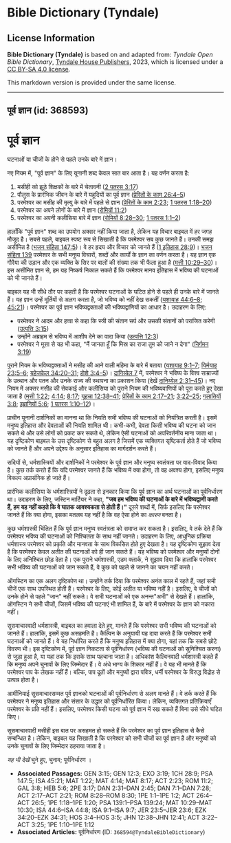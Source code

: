 # Bible Dictionary (Tyndale)

## License Information

**Bible Dictionary (Tyndale)** is based on and adapted from: _Tyndale Open Bible Dictionary_, [Tyndale House Publishers](https://tyndaleopenresources.com/), 2023, which is licensed under a [CC BY-SA 4.0 license](https://creativecommons.org/licenses/by-sa/4.0/legalcode.en).

This markdown version is provided under the same license.



--------------------------------

## पूर्व ज्ञान (id: 368593)

पूर्व ज्ञान
===========

घटनाओं या चीजों के होने से पहले उनके बारे में ज्ञान।

नए नियम में, "पूर्व ज्ञान" के लिए यूनानी शब्द केवल सात बार आता है। यह वर्णन करता है:

1. मसीही को झूठे शिक्षकों के बारे में चेतावनी ([2 पतरस 3:17](https://ref.ly/2Pet3:17))
2. पौलुस के प्रारंभिक जीवन के बारे में यहूदियों का पूर्व ज्ञान ([प्रेरितों के काम 26:4–5](https://ref.ly/Acts26:4-Acts26:5))
3. परमेश्वर का मसीह की मृत्यु के बारे में पहले से ज्ञान ([प्रेरितों के काम 2:23](https://ref.ly/Acts2:23); [1 पतरस 1:18–20](https://ref.ly/1Pet1:18-1Pet1:20))
4. परमेश्वर का अपने लोगों के बारे में ज्ञान ([रोमियों 11:2](https://ref.ly/Rom11:2))
5. परमेश्वर का अपनी कलीसिया बारे में ज्ञान ([रोमियों 8:28–30](https://ref.ly/Rom8:28-Rom8:30); [1 पतरस 1:1–2](https://ref.ly/1Pet1:1-1Pet1:2))

हालाँकि "पूर्व ज्ञान" शब्द का उपयोग अक्सर नहीं किया जाता है, लेकिन यह विचार बाइबल में हर जगह मौजूद है। सबसे पहले, बाइबल स्पष्ट रूप से सिखाती है कि परमेश्वर सब कुछ जानते हैं। उनकी समझ असीमित है ([भजन संहिता 147:5](https://ref.ly/Ps147:5))। वे हर हृदय और विचार को जानते हैं ([1 इतिहास 28:9](https://ref.ly/1Chr28:9))। [भजन संहिता 139](https://ref.ly/Ps139:1-Ps139:24) परमेश्वर के सभी मनुष्य विचारों, शब्दों और कार्यों के ज्ञान का वर्णन करता है। यह ज्ञान एक गौरैया की उड़ान और एक व्यक्ति के सिर पर बालों की संख्या तक भी फैला हुआ है ([मत्ती 10:29–30](https://ref.ly/Matt10:29-Matt10:30))। इस असीमित ज्ञान से, हम यह निष्कर्ष निकाल सकते हैं कि परमेश्वर मानव इतिहास में भविष्य की घटनाओं को भी जानते हैं।

बाइबल यह भी सीधे तौर पर कहती है कि परमेश्वर घटनाओं के घटित होने से पहले ही उनके बारे में जानते हैं। यह ज्ञान उन्हें मूर्तियों से अलग करता है, जो भविष्य को नहीं देख सकतीं ([यशायाह 44:6–8](https://ref.ly/Isa44:6-Isa44:8); [45:21](https://ref.ly/Isa45:21))। परमेश्वर का पूर्व ज्ञान भविष्यद्वक्ताओं की भविष्यद्वाणियों का आधार है। उदाहरण के लिए:

* परमेश्वर ने आदम और हव्वा से कहा कि स्त्री की संतान सर्प और उसकी संतानों को पराजित करेगी ([उत्पत्ति 3:15](https://ref.ly/Gen3:15))
* उन्होंने अब्राहम से भविष्य में आशीष देने का वादा किया ([उत्पत्ति 12:3](https://ref.ly/Gen12:3))
* परमेश्वर ने मूसा से यह भी कहा, "मैं जानता हूँ कि मिस्र का राजा तुम को जाने न देगा" ([निर्गमन 3:19](https://ref.ly/Exod3:19))

पुराने नियम के भविष्यद्वक्ताओं ने मसीह की आने वाली महिमा के बारे में बताया ([यशायाह 9:1–7](https://ref.ly/Isa9:1-Isa9:7); [यिर्मयाह 23:5–6](https://ref.ly/Jer23:5-Jer23:6); [यहेजकेल 34:20–31](https://ref.ly/Ezek34:20-Ezek34:31); [होशे 3:4–5](https://ref.ly/Hos3:4-Hos3:5))। [दानिय्येल 7](https://ref.ly/Dan7:1-Dan7:28) में, परमेश्वर ने भविष्य के विश्व साम्राज्यों के उत्थान और पतन और उनके राज्य की स्थापना का प्रकाशन किया (देखें [दानिय्येल 2:31–45](https://ref.ly/Dan2:31-Dan2:45))। नए नियम में अक्सर मसीह की सेवकाई और कलीसिया को पुराने नियम की भविष्यवाणियों को पूरा करते हुए देखा जाता है ([मत्ती 1:22](https://ref.ly/Matt1:22); [4:14](https://ref.ly/Matt4:14); [8:17](https://ref.ly/Matt8:17); [यूहन्ना 12:38–41](https://ref.ly/John12:38-John12:41); [प्रेरितों के काम 2:17–21](https://ref.ly/Acts2:17-Acts2:21); [3:22–25](https://ref.ly/Acts3:22-Acts3:25); [गलातियों 3:8](https://ref.ly/Gal3:8); [इब्रानियों 5:6](https://ref.ly/Heb5:6); [1 पतरस 1:10–12](https://ref.ly/1Pet1:10-1Pet1:12))। 

प्राचीन यूनानी दार्शनिकों का मानना था कि नियति सभी भविष्य की घटनाओं को नियंत्रित करती है। इसमें मनुष्य इतिहास और देवताओं की नियति शामिल थी। कभी\-कभी, देवता किसी भविष्य की घटना को जान सकते थे और उसे लोगों को प्रकट कर सकते थे, लेकिन ऐसी घटनाओं को अपरिवर्तनीय माना जाता था। यह दृष्टिकोण बाइबल के उस दृष्टिकोण से बहुत अलग है जिसमें एक व्यक्तिगत सृष्टिकर्ता होते हैं जो भविष्य को जानते हैं और अपने उद्देश्य के अनुसार इतिहास का मार्गदर्शन करते हैं।

सदियों से, धर्मशास्त्रियों और दार्शनिकों ने परमेश्वर के पूर्व ज्ञान और मनुष्य स्वतंत्रता पर वाद\-विवाद किया है। कुछ तर्क करते हैं कि यदि परमेश्वर जानते हैं कि भविष्य में क्या होगा, तो वह अवश्य होगा, इसलिए मनुष्य विकल्प अप्रासंगिक हो जाते हैं।

प्रारंभिक कलीसिया के धर्मशास्त्रियों ने दृढ़ता से इनकार किया कि पूर्व ज्ञान का अर्थ घटनाओं का पूर्वनिर्धारण था। उदाहरण के लिए, जस्टिन मार्टियर ने कहा, **"**जब हम भविष्य की घटनाओं के बारे में भविष्यद्वाणी करते हैं, हम यह नहीं कहते कि वे घातक आवश्यकता से होती हैं।**"** दूसरे शब्दों में, सिर्फ इसलिए कि परमेश्वर जानते हैं कि क्या होगा, इसका मतलब यह नहीं है कि वह ऐसा होने का *कारण* बनता है।

कुछ धर्मशास्त्री चिंतित हैं कि पूर्व ज्ञान मनुष्य स्वतंत्रता को समाप्त कर सकता है। इसलिए, वे तर्क देते हैं कि परमेश्वर भविष्य की घटनाओं को निश्चितता के साथ नहीं जानते। उदाहरण के लिए, आधुनिक प्रक्रिया धर्मशास्त्र परमेश्वर को प्रकृति और मानवता के साथ विकसित होते हुए देखता है। यह दृष्टिकोण सुझाव देता है कि परमेश्वर केवल अतीत की घटनाओं को ही जान सकते हैं। यह भविष्य को परमेश्वर और मनुष्यों दोनों के लिए अनिश्चित छोड़ देता है। एक पुराने धर्मशास्त्री, एडम क्लार्क, ने सुझाव दिया कि हालांकि परमेश्वर सभी भविष्य की घटनाओं को जान सकते हैं, वे कुछ को पहले से जानने का चयन नहीं करते। 

ऑगस्टिन का एक अलग दृष्टिकोण था। उन्होंने तर्क दिया कि परमेश्वर अनंत काल में रहते हैं, जहां सभी चीजें एक साथ उपस्थित होती हैं। परमेश्वर के लिए, कोई अतीत या भविष्य नहीं है। इसलिए, वे चीजों को उनके होने से पहले "जान" नहीं सकते। वे सभी घटनाओं को एक अनन्त"अभी" से देखते हैं। हालांकि, ऑगस्टिन ने सभी चीजों, जिसमें भविष्य की घटनाएं भी शामिल हैं, के बारे में परमेश्वर के ज्ञान को नकारा नहीं।

सुसमाचारवादी धर्मशास्त्री, बाइबल का हवाला देते हुए, मानते हैं कि परमेश्वर सभी भविष्य की घटनाओं को जानते हैं। हालांकि, इसमें कुछ असहमति है। कैल्विन के अनुयायी यह दावा करते हैं कि परमेश्वर सभी घटनाओं को जानते हैं। वे यह निर्धारित करते हैं कि मनुष्य इतिहास में क्या होगा, यहां तक कि सबसे छोटे विवरण भी। इस दृष्टिकोण में, पूर्व ज्ञान निकटता से पूर्वनिर्धारण (भविष्य की घटनाओं को सुनिश्चित करना) से जुड़ा हुआ है, या यहां तक कि इसके साथ पहचाना जाता है। अधिकांश कैल्विनवादी धर्मशास्त्री कहते हैं कि मनुष्य अपने चुनावों के लिए जिम्मेदार हैं। वे अंधे भाग्य के शिकार नहीं हैं। वे यह भी मानते हैं कि परमेश्वर पाप के लेखक नहीं हैं। बल्कि, पाप दूतों और मनुष्यों द्वारा पवित्र, धर्मी परमेश्वर के विरुद्ध विद्रोह से उत्पन्न होता है। 

आर्मीनियाई सुसमाचारसम्मत पूर्व ज्ञानको घटनाओं की पूर्वनिर्धारण से अलग मानते हैं। वे तर्क करते हैं कि परमेश्वर ने मनुष्य इतिहास और संसार के उद्धार को पूर्वनिर्धारित किया। लेकिन, व्यक्तिगत प्रतिक्रियाएँ परमेश्वर के प्रति नहीं हैं। इसलिए, परमेश्वर किसी घटना को पूर्व ज्ञान में रख सकते हैं बिना उसे सीधे घटित किए।

सुसमाचारवादी मसीही इस बात पर असहमत हो सकते हैं कि परमेश्वर का पूर्व ज्ञान इतिहास से कैसे सम्बन्धित है। लेकिन, बाइबल यह सिखाती है कि परमेश्वर को सभी चीजों का पूर्व ज्ञान है और मनुष्यों को उनके चुनावों के लिए जिम्मेदार ठहराया जाता है।

*यह भी देखें* चुने हुए, चुनाव; पूर्वनिर्धारण ।

* **Associated Passages:** GEN 3:15; GEN 12:3; EXO 3:19; 1CH 28:9; PSA 147:5; ISA 45:21; MAT 1:22; MAT 4:14; MAT 8:17; ACT 2:23; ROM 11:2; GAL 3:8; HEB 5:6; 2PE 3:17; DAN 2:31–DAN 2:45; DAN 7:1–DAN 7:28; ACT 2:17–ACT 2:21; ROM 8:28–ROM 8:30; 1PE 1:1–1PE 1:2; ACT 26:4–ACT 26:5; 1PE 1:18–1PE 1:20; PSA 139:1–PSA 139:24; MAT 10:29–MAT 10:30; ISA 44:6–ISA 44:8; ISA 9:1–ISA 9:7; JER 23:5–JER 23:6; EZK 34:20–EZK 34:31; HOS 3:4–HOS 3:5; JHN 12:38–JHN 12:41; ACT 3:22–ACT 3:25; 1PE 1:10–1PE 1:12
* **Associated Articles:** पूर्वनिर्धारण (ID: `368594@TyndaleBibleDictionary`)

